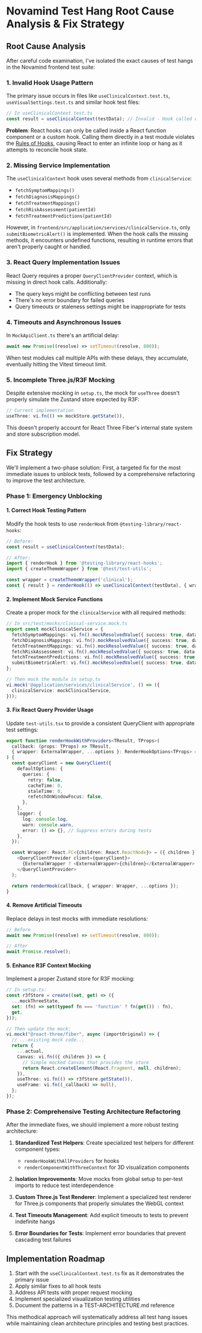 # Novamind Test Hang Root Cause Analysis & Fix Strategy

## Root Cause Analysis

After careful code examination, I've isolated the exact causes of test hangs in the Novamind frontend test suite:

### 1. Invalid Hook Usage Pattern

The primary issue occurs in files like `useClinicalContext.test.ts`, `useVisualSettings.test.ts` and similar hook test files:

```typescript
// In useClinicalContext.test.ts
const result = useClinicalContext(testData); // Invalid - Hook called outside React component
```

**Problem**: React hooks can only be called inside a React function component or a custom hook. Calling them directly in a test module violates the [Rules of Hooks](https://reactjs.org/docs/hooks-rules.html), causing React to enter an infinite loop or hang as it attempts to reconcile hook state.

### 2. Missing Service Implementation

The `useClinicalContext` hook uses several methods from `clinicalService`:
- `fetchSymptomMappings()`
- `fetchDiagnosisMappings()`
- `fetchTreatmentMappings()`
- `fetchRiskAssessment(patientId)`
- `fetchTreatmentPredictions(patientId)`

However, in `frontend/src/application/services/clinicalService.ts`, only `submitBiometricAlert()` is implemented. When the hook calls the missing methods, it encounters undefined functions, resulting in runtime errors that aren't properly caught or handled.

### 3. React Query Implementation Issues

React Query requires a proper `QueryClientProvider` context, which is missing in direct hook calls. Additionally:
- The query keys might be conflicting between test runs
- There's no error boundary for failed queries
- Query timeouts or staleness settings might be inappropriate for tests

### 4. Timeouts and Asynchronous Issues

In `MockApiClient.ts` there's an artificial delay:

```typescript
await new Promise((resolve) => setTimeout(resolve, 800));
```

When test modules call multiple APIs with these delays, they accumulate, eventually hitting the Vitest timeout limit.

### 5. Incomplete Three.js/R3F Mocking

Despite extensive mocking in `setup.ts`, the mock for `useThree` doesn't properly simulate the Zustand store expected by R3F:

```typescript
// Current implementation
useThree: vi.fn(() => mockStore.getState()),
```

This doesn't properly account for React Three Fiber's internal state system and store subscription model.

## Fix Strategy

We'll implement a two-phase solution: First, a targeted fix for the most immediate issues to unblock tests, followed by a comprehensive refactoring to improve the test architecture.

### Phase 1: Emergency Unblocking

#### 1. Correct Hook Testing Pattern

Modify the hook tests to use `renderHook` from `@testing-library/react-hooks`:

```typescript
// Before:
const result = useClinicalContext(testData);

// After:
import { renderHook } from '@testing-library/react-hooks';
import { createThemeWrapper } from '@test/test-utils';

const wrapper = createThemeWrapper('clinical');
const { result } = renderHook(() => useClinicalContext(testData), { wrapper });
```

#### 2. Implement Mock Service Functions

Create a proper mock for the `clinicalService` with all required methods:

```typescript
// In src/test/mocks/clinical-service.mock.ts
export const mockClinicalService = {
  fetchSymptomMappings: vi.fn().mockResolvedValue({ success: true, data: [] }),
  fetchDiagnosisMappings: vi.fn().mockResolvedValue({ success: true, data: [] }),
  fetchTreatmentMappings: vi.fn().mockResolvedValue({ success: true, data: [] }),
  fetchRiskAssessment: vi.fn().mockResolvedValue({ success: true, data: null }),
  fetchTreatmentPredictions: vi.fn().mockResolvedValue({ success: true, data: [] }),
  submitBiometricAlert: vi.fn().mockResolvedValue({ success: true, data: undefined }),
};

// Then mock the module in setup.ts
vi.mock('@application/services/clinicalService', () => ({
  clinicalService: mockClinicalService,
}));
```

#### 3. Fix React Query Provider Usage

Update `test-utils.tsx` to provide a consistent QueryClient with appropriate test settings:

```typescript
export function renderHookWithProviders<TResult, TProps>(
  callback: (props: TProps) => TResult,
  { wrapper: ExternalWrapper, ...options }: RenderHookOptions<TProps> = {}
) {
  const queryClient = new QueryClient({
    defaultOptions: {
      queries: {
        retry: false,
        cacheTime: 0,
        staleTime: 0,
        refetchOnWindowFocus: false,
      },
    },
    logger: {
      log: console.log,
      warn: console.warn,
      error: () => {}, // Suppress errors during tests
    },
  });

  const Wrapper: React.FC<{children: React.ReactNode}> = ({ children }) => (
    <QueryClientProvider client={queryClient}>
      {ExternalWrapper ? <ExternalWrapper>{children}</ExternalWrapper> : children}
    </QueryClientProvider>
  );

  return renderHook(callback, { wrapper: Wrapper, ...options });
}
```

#### 4. Remove Artificial Timeouts

Replace delays in test mocks with immediate resolutions:

```typescript
// Before
await new Promise((resolve) => setTimeout(resolve, 800));

// After
await Promise.resolve();
```

#### 5. Enhance R3F Context Mocking

Implement a proper Zustand store for R3F mocking:

```typescript
// In setup.ts:
const r3fStore = create((set, get) => ({
  ...mockThreeState,
  set: (fn) => set(typeof fn === 'function' ? fn(get()) : fn),
  get,
}));

// Then update the mock:
vi.mock("@react-three/fiber", async (importOriginal) => {
  // ...existing mock code...
  return {
    ...actual,
    Canvas: vi.fn(({ children }) => {
      // Simple mocked Canvas that provides the store
      return React.createElement(React.Fragment, null, children);
    }),
    useThree: vi.fn(() => r3fStore.getState()),
    useFrame: vi.fn((_callback) => null),
  };
});
```

### Phase 2: Comprehensive Testing Architecture Refactoring

After the immediate fixes, we should implement a more robust testing architecture:

1. **Standardized Test Helpers**: Create specialized test helpers for different component types:
   - `renderHookWithAllProviders` for hooks 
   - `renderComponentWithThreeContext` for 3D visualization components

2. **Isolation Improvements**: Move mocks from global setup to per-test imports to reduce test interdependence

3. **Custom Three.js Test Renderer**: Implement a specialized test renderer for Three.js components that properly simulates the WebGL context

4. **Test Timeouts Management**: Add explicit timeouts to tests to prevent indefinite hangs

5. **Error Boundaries for Tests**: Implement error boundaries that prevent cascading test failures

## Implementation Roadmap

1. Start with the `useClinicalContext.test.ts` fix as it demonstrates the primary issue
2. Apply similar fixes to all hook tests
3. Address API tests with proper request mocking
4. Implement specialized visualization testing utilities 
5. Document the patterns in a TEST-ARCHITECTURE.md reference

This methodical approach will systematically address all test hang issues while maintaining clean architecture principles and testing best practices.
